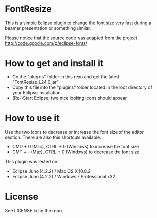 FontResize
==========

This is a simple Eclipse plugin to change the font size very fast during a beamer
presentation or something similar.

Please notice that the source code was adapted from the project http://code.google.com/p/eclipse-fonts/

# How to get and install it

* Go the "plugins" folder in this repo and get the latest "FontResize_1.24.0.jar"
* Copy this file into the "plugins" folder located in the root directory of your Eclipse installation
* (Re-)Start Eclipse; two nice looking icons should appear

# How to use it

Use the two icons to decrease or increase the font size of the editor section. There are also this
shortcuts available:

* CMD + 0 (Mac), CTRL + 0 (Windows) to increase the font size
* CMT + - (Mac), CTRL + 0 (Windows) to decrease the font size

This plugin was tested on:
* Eclipse Juno (4.2.2) / Mac OS X 10.8.2
* Eclipse Juno (4.2.2) / Windows 7 Professional x32

# License

See LICENSE.txt in the repo.
